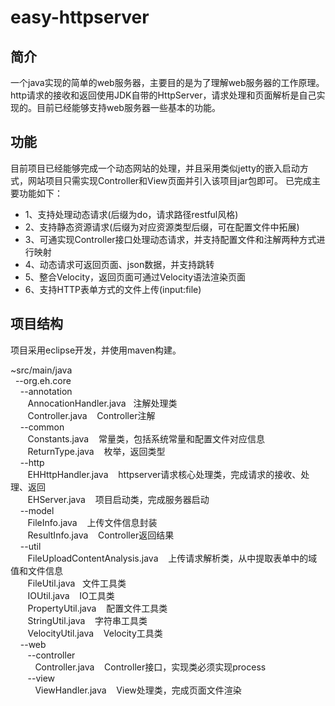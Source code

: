 easy-httpserver
=================

简介
-----------------
一个java实现的简单的web服务器，主要目的是为了理解web服务器的工作原理。http请求的接收和返回使用JDK自带的HttpServer，请求处理和页面解析是自己实现的。目前已经能够支持web服务器一些基本的功能。

功能
-----------------
目前项目已经能够完成一个动态网站的处理，并且采用类似jetty的嵌入启动方式，网站项目只需实现Controller和View页面并引入该项目jar包即可。
已完成主要功能如下：
<ul>
	<li>1、支持处理动态请求(后缀为do，请求路径restful风格)</li>
	<li>2、支持静态资源请求(后缀为对应资源类型后缀，可在配置文件中拓展)</li>
	<li>3、可通实现Controller接口处理动态请求，并支持配置文件和注解两种方式进行映射</li>
	<li>4、动态请求可返回页面、json数据，并支持跳转</li>
	<li>5、整合Velocity，返回页面可通过Velocity语法渲染页面</li>
	<li>6、支持HTTP表单方式的文件上传(input:file)</li>
</ul>

项目结构
-----------------
项目采用eclipse开发，并使用maven构建。
<p>~src/main/java<br />&nbsp; --org.eh.core<br />&nbsp; &nbsp; --annotation<br />&nbsp; &nbsp; &nbsp; &nbsp;AnnocationHandler.java &nbsp; 注解处理类<br />&nbsp; &nbsp; &nbsp; &nbsp;Controller.java &nbsp; &nbsp;Controller注解<br />&nbsp; &nbsp; --common<br />&nbsp; &nbsp; &nbsp; &nbsp;Constants.java &nbsp; &nbsp;常量类，包括系统常量和配置文件对应信息<br />&nbsp; &nbsp; &nbsp; &nbsp;ReturnType.java &nbsp; &nbsp;枚举，返回类型<br />&nbsp; &nbsp; --http<br />&nbsp; &nbsp; &nbsp; &nbsp;EHHttpHandler.java &nbsp; &nbsp;httpserver请求核心处理类，完成请求的接收、处理、返回<br />&nbsp; &nbsp; &nbsp; &nbsp;EHServer.java &nbsp; &nbsp;项目启动类，完成服务器启动<br />&nbsp; &nbsp; --model<br />&nbsp; &nbsp; &nbsp; &nbsp;FileInfo.java &nbsp; &nbsp;上传文件信息封装<br />&nbsp; &nbsp; &nbsp; &nbsp;ResultInfo.java &nbsp; &nbsp;Controller返回结果<br />&nbsp; &nbsp; --util<br />&nbsp; &nbsp; &nbsp; &nbsp;FileUploadContentAnalysis.java &nbsp; &nbsp;上传请求解析类，从中提取表单中的域值和文件信息<br />&nbsp; &nbsp; &nbsp; &nbsp;FileUtil.java &nbsp; 文件工具类<br />&nbsp; &nbsp; &nbsp; &nbsp;IOUtil.java &nbsp; &nbsp;IO工具类<br />&nbsp; &nbsp; &nbsp; &nbsp;PropertyUtil.java &nbsp; &nbsp;配置文件工具类<br />&nbsp; &nbsp; &nbsp; &nbsp;StringUtil.java &nbsp; &nbsp;字符串工具类<br />&nbsp; &nbsp; &nbsp; &nbsp;VelocityUtil.java &nbsp; &nbsp;Velocity工具类<br />&nbsp; &nbsp; --web<br />&nbsp; &nbsp; &nbsp; &nbsp;--controller<br />&nbsp; &nbsp; &nbsp; &nbsp; &nbsp; Controller.java &nbsp; &nbsp;Controller接口，实现类必须实现process<br />&nbsp; &nbsp; &nbsp; &nbsp;--view<br />&nbsp; &nbsp; &nbsp; &nbsp; &nbsp; ViewHandler.java &nbsp; &nbsp;View处理类，完成页面文件渲染</p>
<p>&nbsp;</p>
      

